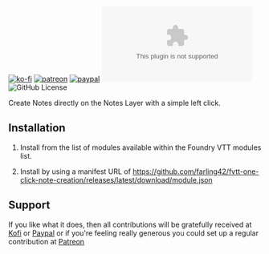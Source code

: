[![ko-fi](https://img.shields.io/badge/Ko--Fi-farling-orange)](https://ko-fi.com/farling) [![patreon](https://img.shields.io/badge/Patreon-amusingtime-orange)](https://patreon.com/amusingtime) [![paypal](https://img.shields.io/badge/Paypal-farling-orange)](https://paypal.me/farling) ![Latest Release Download Count](https://img.shields.io/github/downloads/farling42/fvtt-one-click-note-creation/releases/latest/download/module.zip) ![GitHub License](https://img.shields.io/github/license/farling42/fvtt-create-unlinked-notes)

Create Notes directly on the Notes Layer with a simple left click.

## Installation

1) Install from the list of modules available within the Foundry VTT modules list.

2) Install by using a manifest URL of https://github.com/farling42/fvtt-one-click-note-creation/releases/latest/download/module.json

## Support

If you like what it does, then all contributions will be gratefully received at [Kofi](https://ko-fi.com/farling) or [Paypal](https://paypal.me/farling)
or if you're feeling really generous you could set up a regular contribution at [Patreon](https://www.patreon.com/amusingtime) 